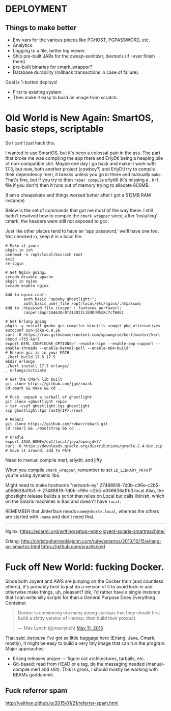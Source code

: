 # DEPLOYMENT

## Things to make better

* Env vars for the various pieces like PGHOST, PGPASSWORD, etc.
* Analytics.
* Logging to a file, better log viewer.
* Ship pre-built JARs for the owasp-sanitizer, devtools (if I ever finish them).
* pre-built binaries for cmark\_wrapper?
* Database durability (rollback transactions in case of failure).

Goal is 1-button deploys!
* First to existing system.
* Then make it easy to build an image from scratch.

# Old World is New Again: SmartOS, basic steps, scriptable

So I can't just hack this.

I wanted to use SmartOS, but it's been a colossal pain in the ass. The part that
broke me was compiling the app there and ErlyDtl being a heaping pile of
non-compatible shit. Maybe one day I go back and make it work with 17.5, but
now, both another project (cowboy?) and ErlyDtl try to compile their dependency
merl, it breaks unless you go in there and manually `make`. That's fine, but
if you try to then `rebar compile` erlydtl (it's missing a `.hrl` file if you
don't) then it runs out of memory trying to allocate 800MB.

(I am a cheapskate and things worked better after I got a 512MB RAM instance)

Below is the set of commands that got me most of the way there. I still hadn't
resolved how to compile the `cmark_wrapper` since, after 'installing' cmark, the
headers were still not exposed to gcc.

Just like other places tend to have an 'app password,' we'll have one too. Not
checked in, keep it in a local file.

```
# Make it yours
pkgin in zsh
usermod -s /opt/local/bin/zsh root
exit
re-login

# Get Nginx going…
svcadm disable apache
pkgin in nginx
svcadm enable nginx

Add to nginx.conf:
        auth_basic "spooky ghostlight!";
        auth_basic_user_file /opt/local/etc/nginx/.htpasswd;
Add to .htpasswd file (casper : fantasma_porfavor):
        casper:$apr1$A620/0TJ$c8IIL1EDOrMSmXc7cfWAE1

# Get Erlang going
pkgin -y install gmake gcc-compiler binutils scmgit pkg_alternatives autoconf sun-jdk6-6.0.26
curl -O https://raw.githubusercontent.com/spawngrid/kerl/master/kerl
chmod +755 kerl
export KERL_CONFIGURE_OPTIONS="--enable-hipe --enable-smp-support --enable-threads --enable-kernel-poll --enable-m64-build"
# Ensure gcc is in your PATH
./kerl build 17.5 17.5
mkdir erlangs
./kerl install 17.5 erlangs/
. erlangs/activate

# Get the CMark lib built
git clone https://github.com/jgm/cmark
cd cmark && make && cd ..

# Push, unpack a tarball of ghostlight
git clone <ghostlight repo>
> tar -cvzf ghostlight.tgz ghostlight
scp ghostlight.tgz root@<IP>:/root

# Rebar3
git clone https://github.com/rebar/rebar3.git
cd rebar3 && ./bootstrap && cd ..

# Gradle
export JAVA_HOME=/opt/local/java/openjdk7/
curl -O https://downloads.gradle.org/distributions/gradle-2.4-bin.zip
# move it around, add to PATH
```

Need to manual compile merl, erlydtl, and jiffy

When you compile `cmark_wrapper`, remember to set `LD_LIBRARY_PATH` if you're
using dynamic libs.

Might need to make hostname "network-ey" 27488816-7d0b-c96e-c2b5-a056638a1fb3 -> 27488816-7d0b-c96e-c2b5-a056638a1fb3.local
Also, the ghostlight release builds a script that relies on Local but calls
  /bin/sh, which on the Solaris machines is Bad and doesn't have `local`.

REMEMBER that Jinterface needs `name@<host>.local`, whereas the others are
started with `-name` and don't need that.

---
Nginx: https://ecarmi.org/writing/setup-nginx-joyent-solaris-smartmachine/

Erlang: http://christophermeiklejohn.com/ruby/smartos/2013/10/15/erlang-on-smartos.html
        https://github.com/yrashk/kerl

# Fuck off New World: fucking Docker.

Since both Joyent and AWS are jumping on the Docker train (and countless
others), it's probably best to just do a version of it to avoid lock-in and
otherwise make things, uh, pleasant? Idk, I'd rather have a single instance that
I can write silly scripts for than a General Purpose Does Everything Container.

<blockquote class="twitter-tweet" lang="en"><p lang="en" dir="ltr">Docker is
convincing too many young startups that they should first build a shitty version
of Heroku, then build their product.</p>&mdash; Max Lynch (@maxlynch) <a
href="https://twitter.com/maxlynch/status/597768678382305280">May 11,
2015</a></blockquote>
<script async src="//platform.twitter.com/widgets.js" charset="utf-8"></script>

That said, _because_ I've got so little baggage here (Erlang, Java, Cmark,
mostly), it might be easy to build a very tiny image that can run the program.
Major approaches:

* Erlang releases proper — figure out architectures, tarballs, etc.
* Git-based: read from HEAD or a tag, do the massaging needed (manual-compile
  merl and shit). This is gross, I should mostly be working with BEAMs
  goddammit.

## Fuck referrer spam
http://veithen.github.io/2015/01/21/referrer-spam.html
